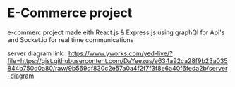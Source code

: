 # E-Commerce project

e-commerc project made eith React.js & Express.js
using graphQl for Api's and Socket.io for real time communications 



server diagram link : https://www.yworks.com/yed-live/?file=https://gist.githubusercontent.com/DaYeezus/e634a92ca28f9b23a035844b750d0a80/raw/9b569df830c2e57a0a4f2f7f3f8e6a40f6feda2b/server-diagram 
